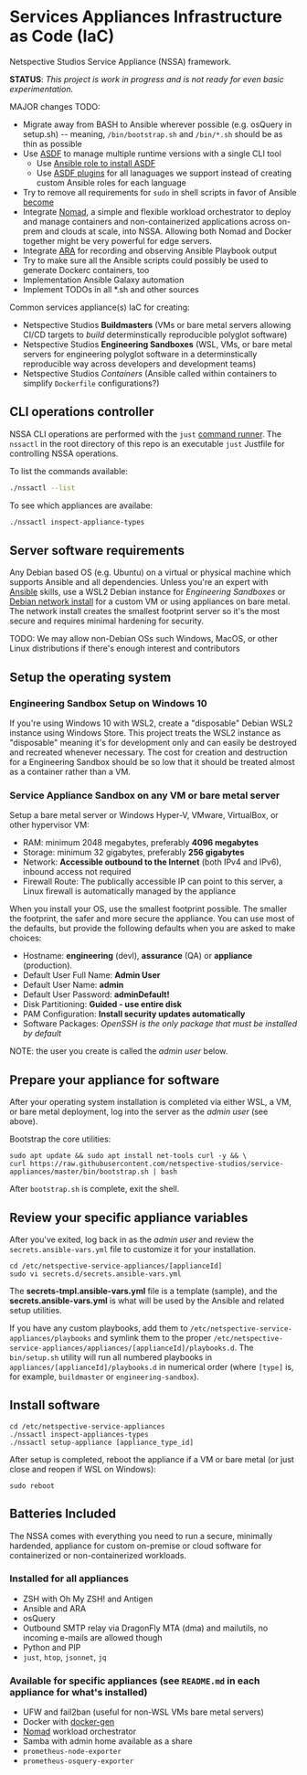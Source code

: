 # Services Appliances Infrastructure as Code (IaC)

Netspective Studios Service Appliance (NSSA) framework.

**STATUS**: *This project is work in progress and is not ready for even basic experimentation.*

MAJOR changes TODO:
* Migrate away from BASH to Ansible wherever possible (e.g. osQuery in setup.sh) -- meaning, `/bin/bootstrap.sh` and `/bin/*.sh` should be as thin as possible
* Use [ASDF](https://asdf-vm.com/) to manage multiple runtime versions with a single CLI tool
  * Use [Ansible role to install ASDF](https://github.com/markosamuli/ansible-asdf)
  * Use [ASDF plugins](https://asdf-vm.com/#/plugins-all) for all lanaguages we support instead of creating custom Ansible roles for each language
* Try to remove all requirements for `sudo` in shell scripts in favor of Ansible [become](https://docs.ansible.com/ansible/latest/user_guide/become.html#become-directives)
* Integrate [Nomad](https://www.nomadproject.io/), a simple and flexible workload orchestrator to deploy and manage containers and non-containerized applications across on-prem and clouds at scale, into NSSA. Allowing both Nomad and Docker together might be very powerful for edge servers.
* Integrate [ARA](https://github.com/ansible-community/ara) for recording and observing Ansible Playbook output
* Try to make sure all the Ansible scripts could possibly be used to generate Dockerc containers, too
* Implementation Ansible Galaxy automation
* Implement TODOs in all *.sh and other sources

Common services appliance(s) IaC for creating:

* Netspective Studios **Buildmasters** (VMs or bare metal servers allowing CI/CD targets to *build* determinstically reproducible polyglot software)
* Netspective Studios **Engineering Sandboxes** (WSL, VMs, or bare metal servers for engineering polyglot software in a determinstically reproducible way across developers and development teams)
* Netspective Studios *Containers* (Ansible called within containers to simplify `Dockerfile` configurations?)

## CLI operations controller

NSSA CLI operations are performed with the `just` [command runner](https://github.com/casey/just). The `nssactl` in the root directory of this repo is an executable `just` Justfile for controlling NSSA operations.

To list the commands available:

```bash
./nssactl --list
```

To see which appliances are availabe:

```bash
./nssactl inspect-appliance-types
```

## Server software requirements

Any Debian based OS (e.g. Ubuntu) on a virtual or physical machine which supports Ansible and all dependencies. Unless you're an expert with [Ansible](https://www.ansible.com/) skills, use a WSL2 Debian instance for *Engineering Sandboxes* or [Debian network install](https://www.debian.org/CD/netinst/) for a custom VM or using appliances on bare metal. The network install creates the smallest footprint server so it's the most secure and requires minimal hardening for security.

TODO: We may allow non-Debian OSs such Windows, MacOS, or other Linux distributions if there's enough interest and contributors

## Setup the operating system

### Engineering Sandbox Setup on Windows 10

If you're using Windows 10 with WSL2, create a "disposable" Debian WSL2 instance using Windows Store. This project treats the WSL2 instance as "disposable" meaning it's for development only and can easily be destroyed and recreated whenever necessary. The cost for creation and destruction for a Engineering Sandbox should be so low that it should be treated almost as a container rather than a VM. 

### Service Appliance Sandbox on any VM or bare metal server

Setup a bare metal server or Windows Hyper-V, VMware, VirtualBox, or other hypervisor VM:

* RAM: minimum 2048  megabytes, preferably **4096 megabytes**
* Storage: minimum 32 gigabytes, preferably **256 gigabytes**
* Network: **Accessible outbound to the Internet** (both IPv4 and IPv6), inbound access not required
* Firewall Route: The publically accessible IP can point to this server, a Linux firewall is automatically managed by the appliance

When you install your OS, use the smallest footprint possible. The smaller the footprint, the safer and more secure the appliance. You can use most of the defaults, but provide the following defaults when you are asked to make choices:

* Hostname: **engineering** (devl), **assurance** (QA) or **appliance** (production).
* Default User Full Name: **Admin User**
* Default User Name: **admin**
* Default User Password: **adminDefault!**
* Disk Partitioning: **Guided - use entire disk**
* PAM Configuration: **Install security updates automatically**
* Software Packages: *OpenSSH is the only package that must be installed by default*

NOTE: the user you create is called the *admin user* below. 

## Prepare your appliance for software

After your operating system installation is completed via either WSL, a VM, or bare metal deployment, log into the server as the *admin user* (see above).

Bootstrap the core utilities:

    sudo apt update && sudo apt install net-tools curl -y && \
    curl https://raw.githubusercontent.com/netspective-studios/service-appliances/master/bin/bootstrap.sh | bash

After `bootstrap.sh` is complete, exit the shell.

## Review your specific appliance variables

After you've exited, log back in as the *admin user* and review the `secrets.ansible-vars.yml` file to customize it for your installation. 

    cd /etc/netspective-service-appliances/[applianceId]
    sudo vi secrets.d/secrets.ansible-vars.yml

The **secrets-tmpl.ansible-vars.yml** file is a template (sample), and the **secrets.ansible-vars.yml** is what will be used by the Ansible and related setup utilities.

If you have any custom playbooks, add them to `/etc/netspective-service-appliances/playbooks` and symlink them to the proper `/etc/netspective-service-appliances/appliances/[applianceId]/playbooks.d`. The `bin/setup.sh` utility will run all numbered playbooks in `appliances/[applianceId]/playbooks.d` in numerical order (where `[type]` is, for example, `buildmaster` or `engineering-sandbox`).

## Install software

    cd /etc/netspective-service-appliances
    ./nssactl inspect-appliances-types
    ./nssactl setup-appliance [appliance_type_id]

After setup is completed, reboot the appliance if a VM or bare metal (or just close and reopen if WSL on Windows):

    sudo reboot

## Batteries Included

The NSSA comes with everything you need to run a secure, minimally hardended, appliance for custom on-premise or cloud software for containerized or non-containerized workloads. 

### Installed for all appliances

* ZSH with Oh My ZSH! and Antigen
* Ansible and ARA
* osQuery
* Outbound SMTP relay via DragonFly MTA (dma) and mailutils, no incoming e-mails are allowed though
* Python and PIP
* `just`, `htop`, `jsonnet`, `jq`

### Available for specific appliances (see `README.md` in each appliance for what's installed)

* UFW and fail2ban (useful for non-WSL VMs bare metal servers)
* Docker with [docker-gen](https://github.com/jwilder/docker-gen)
* [Nomad](https://www.nomadproject.io/) workload orchestrator
* Samba with admin home available as a share
* `prometheus-node-exporter`
* `prometheus-osquery-exporter`


